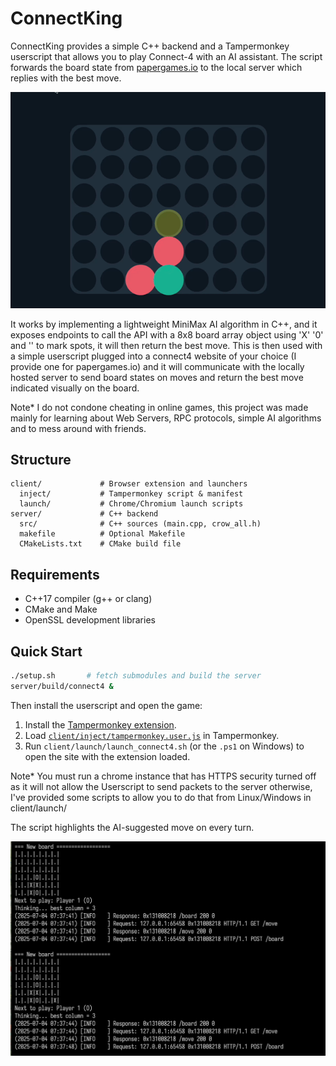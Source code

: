 # ConnectKing

ConnectKing provides a simple C++ backend and a Tampermonkey userscript that allows you to play Connect-4 with an AI assistant. The script forwards the board state from [papergames.io](https://papergames.io/) to the local server which replies with the best move.

![Gameplay GIF](client/demo_images/connect4.gif)

It works by implementing a lightweight MiniMax AI algorithm in C++, and it exposes endpoints to call the API with a 8x8 board array object using 'X' '0' and '' to mark spots, it will then return the best move. This is then used with a simple userscript plugged into a connect4 website of your choice (I provide one for papergames.io) and it will communicate with the locally hosted server to send board states on moves and return the best move indicated visually on the board. 

Note* I do not condone cheating in online games, this project was made mainly for learning about Web Servers, RPC protocols, simple AI algorithms and to mess around with friends.



## Structure

```
client/             # Browser extension and launchers
  inject/           # Tampermonkey script & manifest
  launch/           # Chrome/Chromium launch scripts
server/             # C++ backend
  src/              # C++ sources (main.cpp, crow_all.h)
  makefile          # Optional Makefile
  CMakeLists.txt    # CMake build file
```

## Requirements

- C++17 compiler (g++ or clang)
- CMake and Make
- OpenSSL development libraries

## Quick Start

```bash
./setup.sh       # fetch submodules and build the server
server/build/connect4 &
```

Then install the userscript and open the game:

1. Install the [Tampermonkey extension](https://www.tampermonkey.net/).
2. Load [`client/inject/tampermonkey.user.js`](client/inject/tampermonkey.user.js) in Tampermonkey.
3. Run `client/launch/launch_connect4.sh` (or the `.ps1` on Windows) to open the site with the extension loaded.

Note* You must run a chrome instance that has HTTPS security turned off as it will not allow the Userscript to send packets to the server otherwise, I've provided some scripts to allow you to do that from Linux/Windows in client/launch/

The script highlights the AI-suggested move on every turn.


![CLI screenshot](client/demo_images/cli-showcase.png)

